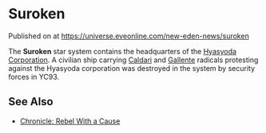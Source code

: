 # Suroken
Published on  at https://universe.eveonline.com/new-eden-news/suroken

The **Suroken** star system contains the headquarters of the [Hyasyoda Corporation](WisddAsk7hie3SUcwiNwa). A civilian ship carrying
[Caldari](7unGNsrMFwIWXMMbrM2jfy) and [Gallente](4bufc5OaK80rlo20Pez6gK)
radicals protesting against the Hyasyoda corporation was destroyed in
the system by security forces in YC93.

See Also
--------
- [Chronicle: Rebel With a Cause](7HG3ITzMhGEgW31RUbY1Ct)
